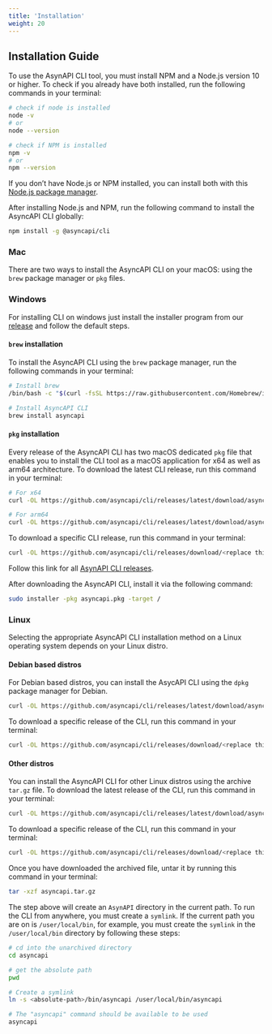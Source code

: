 ```yaml
---
title: 'Installation'
weight: 20
---
```


## Installation Guide
To use the AsynAPI CLI tool, you must install NPM and a Node.js version 10 or higher. To check if you already have both installed, run the following commands in your terminal:

```sh
# check if node is installed
node -v
# or
node --version

# check if NPM is installed
npm -v
# or
npm --version
```

If you don’t have Node.js or NPM installed, you can install both with this [Node.js package manager](https://nodejs.org/en/download/package-manager/).

After installing Node.js and NPM, run the following command to install the AsyncAPI CLI globally:
```sh
npm install -g @asyncapi/cli
```

### Mac
There are two ways to install the AsyncAPI CLI on your macOS: using the `brew` package manager or `pkg` files.

### Windows 
For installing CLI on windows just install the installer program from our [release](https://github.com/asyncapi/cli/releases) and follow the default steps. 

#### `brew` installation
To install the AsyncAPI CLI using the `brew` package manager, run the following commands in your terminal:
```sh
# Install brew
/bin/bash -c "$(curl -fsSL https://raw.githubusercontent.com/Homebrew/install/HEAD/install.sh)"

# Install AsyncAPI CLI
brew install asyncapi
```

#### `pkg` installation
Every release of the AsyncAPI CLI has two macOS dedicated `pkg` file that enables you to install the CLI tool as a macOS application for x64 as well as arm64 architecture.
To download the latest CLI release, run this command in your terminal:
```sh
# For x64
curl -OL https://github.com/asyncapi/cli/releases/latest/download/asyncapi.x64.pkg

# For arm64
curl -OL https://github.com/asyncapi/cli/releases/latest/download/asyncapi.arm64.pkg
```

To download a specific CLI release, run this command in your terminal:
```sh
curl -OL https://github.com/asyncapi/cli/releases/download/<replace this with the specific CLI version e.g v0.13.0>/asyncapi.pkg
```

<Remember>
Follow this link for all <a href="https://github.com/asyncapi/cli/releases">AsynAPI CLI releases</a>.
</Remember>

After downloading the AsyncAPI CLI, install it via the following command:

```sh
sudo installer -pkg asyncapi.pkg -target /
```

### Linux
Selecting the appropriate AsyncAPI CLI installation method on a Linux operating system depends on your Linux distro.

#### Debian based distros
For Debian based distros, you can install the AsycAPI CLI using the `dpkg` package manager for Debian.
```sh
curl -OL https://github.com/asyncapi/cli/releases/latest/download/asyncapi.deb
```

To download a specific release of the CLI, run this command in your terminal:
```sh
curl -OL https://github.com/asyncapi/cli/releases/download/<replace this with the specific CLI version e.g v0.13.0>/asyncapi.deb
```

#### Other distros
You can install the AsyncAPI CLI for other Linux distros using the archive `tar.gz` file. To download the latest release of the CLI, run this command in your terminal:
```sh
curl -OL https://github.com/asyncapi/cli/releases/latest/download/asyncapi.tar.gz
```

To download a specific release of the CLI, run this command in your terminal:
```sh
curl -OL https://github.com/asyncapi/cli/releases/download/<replace this with the specific CLI version e.g v0.13.0>/asyncapi.tar.gz
```

Once you have downloaded the archived file, untar it by running this command in your terminal:
```sh
tar -xzf asyncapi.tar.gz
```

The step above will create an `AsynAPI` directory in the current path. To run the CLI from anywhere, you must create a `symlink`. If the current path you are on is `/user/local/bin`, for example, you must create the `symlink` in the `/user/local/bin` directory by following these steps:
```sh
# cd into the unarchived directory
cd asyncapi

# get the absolute path
pwd

# Create a symlink
ln -s <absolute-path>/bin/asyncapi /user/local/bin/asyncapi

# The "asyncapi" command should be available to be used
asyncapi
```
